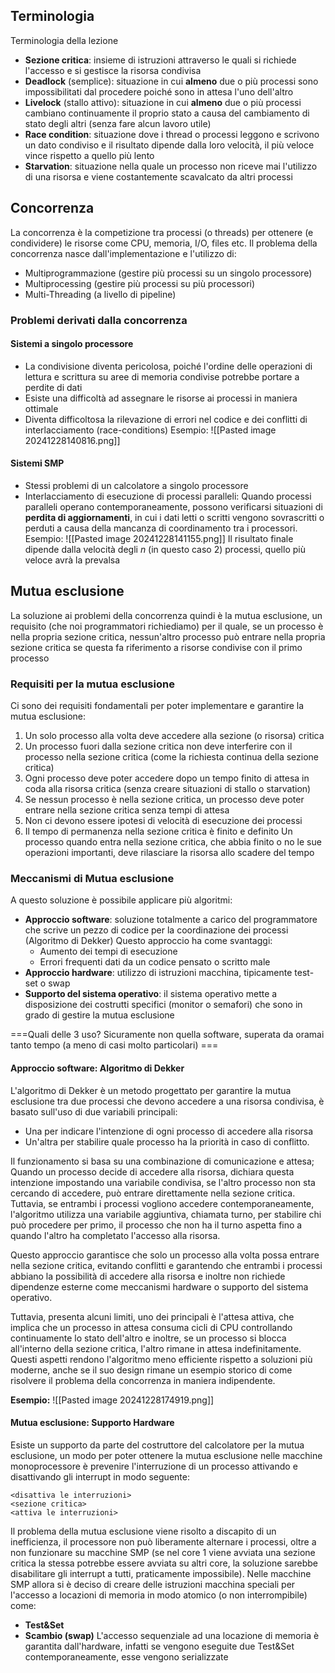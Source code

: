 ## Terminologia
Terminologia della lezione
- **Sezione critica**: insieme di istruzioni attraverso le quali si richiede l'accesso e si gestisce la risorsa condivisa
- **Deadlock** (semplice): situazione in cui **almeno** due o più processi sono impossibilitati dal procedere poiché sono in attesa l'uno dell'altro
- **Livelock** (stallo attivo): situazione in cui **almeno** due o più processi cambiano continuamente il proprio stato a causa del cambiamento di stato degli altri (senza fare alcun lavoro utile)
- **Race condition**: situazione dove i thread o processi leggono e scrivono un dato condiviso e il risultato dipende dalla loro velocità, il più veloce vince rispetto a quello più lento
- **Starvation**: situazione nella quale un processo non riceve mai l'utilizzo di una risorsa e viene costantemente scavalcato da altri processi
## Concorrenza
La concorrenza è la competizione tra processi (o threads) per ottenere (e condividere) le risorse come CPU, memoria, I/O, files etc.
Il problema della concorrenza nasce dall'implementazione e l'utilizzo di: 
- Multiprogrammazione (gestire più processi su un singolo processore)
- Multiprocessing (gestire più processi su più processori)
- Multi-Threading (a livello di pipeline)
### Problemi derivati dalla concorrenza
#### Sistemi a singolo processore
- La condivisione diventa pericolosa, poiché l'ordine delle operazioni di lettura e scrittura su aree di memoria condivise potrebbe portare a perdite di dati
- Esiste una difficoltà ad assegnare le risorse ai processi in maniera ottimale
- Diventa difficoltosa la rilevazione di errori nel codice e dei conflitti di interlacciamento (race-conditions)
Esempio:
![[Pasted image 20241228140816.png]]
#### Sistemi SMP
- Stessi problemi di un calcolatore a singolo processore
- Interlacciamento di esecuzione di processi paralleli:
	Quando processi paralleli operano contemporaneamente, possono verificarsi situazioni di **perdita di aggiornamenti**, in cui i dati letti o scritti vengono sovrascritti o perduti a causa della mancanza di coordinamento tra i processori. 
Esempio:
![[Pasted image 20241228141155.png]]
Il risultato finale dipende dalla velocità degli $n$ (in questo caso 2) processi, quello più veloce avrà la prevalsa
## Mutua esclusione
La soluzione ai problemi della concorrenza quindi è la mutua esclusione, un requisito (che noi programmatori richiediamo) per il quale, se un processo è nella propria sezione critica, nessun'altro processo può entrare nella propria sezione critica se questa fa riferimento a risorse condivise con il primo processo
### Requisiti per la mutua esclusione
Ci sono dei requisiti fondamentali per poter implementare e garantire la mutua esclusione:
1. Un solo processo alla volta deve accedere alla sezione (o risorsa) critica
2. Un processo fuori dalla sezione critica non deve interferire con il processo nella sezione critica (come la richiesta continua della sezione critica)
3. Ogni processo deve poter accedere dopo un tempo finito di attesa in coda alla risorsa critica (senza creare situazioni di stallo o starvation)
4. Se nessun processo è nella sezione critica, un processo deve poter entrare nella sezione critica senza tempi di attesa
5. Non ci devono essere ipotesi di velocità di esecuzione dei processi
6. Il tempo di permanenza nella sezione critica è finito e definito
	Un processo quando entra nella sezione critica, che abbia finito o no le sue operazioni importanti, deve rilasciare la risorsa allo scadere del tempo
### Meccanismi di Mutua esclusione
A questo soluzione è possibile applicare più algoritmi:
- **Approccio software**: soluzione totalmente a carico del programmatore che scrive un pezzo di codice per la coordinazione dei processi (Algoritmo di Dekker)
	Questo approccio ha come svantaggi:
	- Aumento dei tempi di esecuzione
	- Errori frequenti dati da un codice pensato o scritto male
- **Approccio hardware**: utilizzo di istruzioni macchina, tipicamente test-set o swap 
- **Supporto del sistema operativo**: il sistema operativo mette a disposizione dei costrutti specifici (monitor o semafori) che sono in grado di gestire la mutua esclusione

===Quali delle 3 uso? Sicuramente non quella software, superata da oramai tanto tempo (a meno di casi molto particolari) ===
#### Approccio software: Algoritmo di Dekker
L'algoritmo di Dekker è un metodo progettato per garantire la mutua esclusione tra due processi che devono accedere a una risorsa condivisa, è basato sull'uso di due variabili principali: 
- Una per indicare l'intenzione di ogni processo di accedere alla risorsa 
- Un'altra per stabilire quale processo ha la priorità in caso di conflitto.

Il funzionamento si basa su una combinazione di comunicazione e attesa;
Quando un processo decide di accedere alla risorsa, dichiara questa intenzione impostando una variabile condivisa, se l'altro processo non sta cercando di accedere, può entrare direttamente nella sezione critica. 
Tuttavia, se entrambi i processi vogliono accedere contemporaneamente, l'algoritmo utilizza una variabile aggiuntiva, chiamata turno, per stabilire chi può procedere per primo, il processo che non ha il turno aspetta fino a quando l'altro ha completato l'accesso alla risorsa.

Questo approccio garantisce che solo un processo alla volta possa entrare nella sezione critica, evitando conflitti e garantendo che entrambi i processi abbiano la possibilità di accedere alla risorsa e inoltre non richiede dipendenze esterne come meccanismi hardware o supporto del sistema operativo.

Tuttavia, presenta alcuni limiti, uno dei principali è l'attesa attiva, che implica che un processo in attesa consuma cicli di CPU controllando continuamente lo stato dell'altro e inoltre, se un processo si blocca all'interno della sezione critica, l'altro rimane in attesa indefinitamente. Questi aspetti rendono l'algoritmo meno efficiente rispetto a soluzioni più moderne, anche se il suo design rimane un esempio storico di come risolvere il problema della concorrenza in maniera indipendente.

**Esempio:**
![[Pasted image 20241228174919.png]]
#### Mutua esclusione: Supporto Hardware
Esiste un supporto da parte del costruttore del calcolatore per la mutua esclusione, un modo per poter ottenere la mutua esclusione nelle macchine monoprocessore è prevenire l'interruzione di un processo attivando e disattivando gli interrupt in modo seguente:
```
<disattiva le interruzioni>
<sezione critica>
<attiva le interruzioni>
```

Il problema della mutua esclusione viene risolto a discapito di un inefficienza, il processore non può liberamente alternare i processi, oltre a non funzionare su macchine SMP (se nel core 1 viene avviata una sezione critica la stessa potrebbe essere avviata su altri core, la soluzione sarebbe disabilitare gli interrupt a tutti, praticamente impossibile).
Nelle macchine SMP allora si è deciso di creare delle istruzioni macchina speciali per l'accesso a locazioni di memoria in modo atomico (o non interrompibile) come:
- **Test&Set**
- **Scambio (swap)**
L'accesso sequenziale ad una locazione di memoria è garantita dall'hardware, infatti se vengono eseguite due Test&Set contemporaneamente, esse vengono serializzate